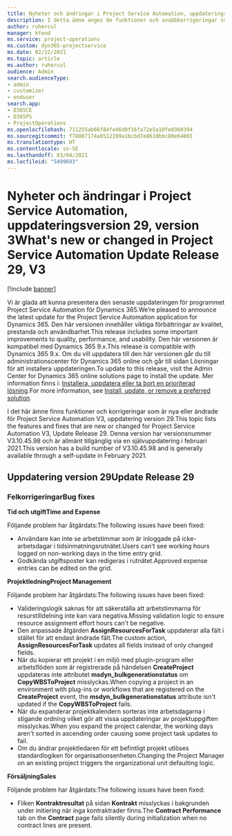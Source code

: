 ```yaml
---
title: Nyheter och ändringar i Project Service Automation, uppdateringsversion 29, version 3
description: I detta ämne anges de funktioner och snabbkorrigeringar som finns tillgängliga i Project Service Automation, uppdateringsversion 29, V3.
author: ruhercul
manager: kfend
ms.service: project-operations
ms.custom: dyn365-projectservice
ms.date: 02/22/2021
ms.topic: article
ms.author: ruhercul
audience: Admin
search.audienceType:
- admin
- customizer
- enduser
search.app:
- D365CE
- D365PS
- ProjectOperations
ms.openlocfilehash: 711255ab66f84fe46d0f16fa72e5a10fe0360394
ms.sourcegitcommit: f78087174a8512199a1bcbd7e8610bbc80e64801
ms.translationtype: HT
ms.contentlocale: sv-SE
ms.lasthandoff: 03/04/2021
ms.locfileid: "5499693"
---
```

# <a name="whats-new-or-changed-in-project-service-automation-update-release-29-v3"></a><span data-ttu-id="41ebe-103">Nyheter och ändringar i Project Service Automation, uppdateringsversion 29, version 3</span><span class="sxs-lookup"><span data-stu-id="41ebe-103">What's new or changed in Project Service Automation Update Release 29, V3</span></span>

[!include [banner](../includes/psa-now-project-operations.md)]

<span data-ttu-id="41ebe-104">Vi är glada att kunna presentera den senaste uppdateringen för programmet Project Service Automation för Dynamics 365.</span><span class="sxs-lookup"><span data-stu-id="41ebe-104">We’re pleased to announce the latest update for the Project Service Automation application for Dynamics 365.</span></span> <span data-ttu-id="41ebe-105">Den här versionen innehåller viktiga förbättringar av kvalitet, prestanda och användbarhet.</span><span class="sxs-lookup"><span data-stu-id="41ebe-105">This release includes some important improvements to quality, performance, and usability.</span></span> <span data-ttu-id="41ebe-106">Den här versionen är kompatibel med Dynamics 365 9.x.</span><span class="sxs-lookup"><span data-stu-id="41ebe-106">This release is compatible with Dynamics 365 9.x.</span></span> <span data-ttu-id="41ebe-107">Om du vill uppdatera till den här versionen går du till administrationscenter för Dynamics 365 online och går till sidan Lösningar för att installera uppdateringen.</span><span class="sxs-lookup"><span data-stu-id="41ebe-107">To update to this release, visit the Admin Center for Dynamics 365 online solutions page to install the update.</span></span> <span data-ttu-id="41ebe-108">Mer information finns i: [Installera, uppdatera eller ta bort en prioriterad lösning](https://docs.microsoft.com/power-platform/admin/install-remove-preferred-solution).</span><span class="sxs-lookup"><span data-stu-id="41ebe-108">For more information, see [Install, update, or remove a preferred solution](https://docs.microsoft.com/power-platform/admin/install-remove-preferred-solution).</span></span>

<span data-ttu-id="41ebe-109">I det här ämne finns funktioner och korrigeringar som är nya eller ändrade för Project Service Automation V3, uppdatering version 29.</span><span class="sxs-lookup"><span data-stu-id="41ebe-109">This topic lists the features and fixes that are new or changed for Project Service Automation V3, Update Release 29.</span></span> <span data-ttu-id="41ebe-110">Denna version har versionsnummer V3.10.45.98 och är allmänt tillgänglig via en självuppdatering i februari 2021.</span><span class="sxs-lookup"><span data-stu-id="41ebe-110">This version has a build number of V3.10.45.98 and is generally available through a self-update in February 2021.</span></span>

## <a name="update-release-29"></a><span data-ttu-id="41ebe-111">Uppdatering version 29</span><span class="sxs-lookup"><span data-stu-id="41ebe-111">Update Release 29</span></span>

### <a name="bug-fixes"></a><span data-ttu-id="41ebe-112">Felkorrigeringar</span><span class="sxs-lookup"><span data-stu-id="41ebe-112">Bug fixes</span></span>

<span data-ttu-id="41ebe-113">**Tid och utgift**</span><span class="sxs-lookup"><span data-stu-id="41ebe-113">**Time and Expense**</span></span>

<span data-ttu-id="41ebe-114">Följande problem har åtgärdats:</span><span class="sxs-lookup"><span data-stu-id="41ebe-114">The following issues have been fixed:</span></span>

- <span data-ttu-id="41ebe-115">Användare kan inte se arbetstimmar som är inloggade på icke-arbetsdagar i tidsinmatningsrutnätet.</span><span class="sxs-lookup"><span data-stu-id="41ebe-115">Users can't see working hours logged on non-working days in the time entry grid.</span></span>
- <span data-ttu-id="41ebe-116">Godkända utgiftsposter kan redigeras i rutnätet.</span><span class="sxs-lookup"><span data-stu-id="41ebe-116">Approved expense entries can be edited on the grid.</span></span>

<span data-ttu-id="41ebe-117">**Projektledning**</span><span class="sxs-lookup"><span data-stu-id="41ebe-117">**Project Management**</span></span>

<span data-ttu-id="41ebe-118">Följande problem har åtgärdats:</span><span class="sxs-lookup"><span data-stu-id="41ebe-118">The following issues have been fixed:</span></span>

- <span data-ttu-id="41ebe-119">Valideringslogik saknas för att säkerställa att arbetstimmarna för resurstilldelning inte kan vara negativa.</span><span class="sxs-lookup"><span data-stu-id="41ebe-119">Missing validation logic to ensure resource assignment effort hours can't be negative.</span></span>
- <span data-ttu-id="41ebe-120">Den anpassade åtgärden **AssignResourcesForTask** uppdaterar alla fält i stället för att endast ändrade fält.</span><span class="sxs-lookup"><span data-stu-id="41ebe-120">The custom action, **AssignResourcesForTask** updates all fields instead of only changed fields.</span></span>
- <span data-ttu-id="41ebe-121">När du kopierar ett projekt i en miljö med plugin-program eller arbetsflöden som är registrerade på händelsen **CreateProject** uppdateras inte attributet **msdyn_bulkgenerationstatus** om **CopyWBSToProject** misslyckas.</span><span class="sxs-lookup"><span data-stu-id="41ebe-121">When copying a project in an environment with plug-ins or workflows that are registered on the **CreateProject** event, the **msdyn_bulkgenerationstatus** attribute isn't updated if the **CopyWBSToProject** fails.</span></span>
- <span data-ttu-id="41ebe-122">När du expanderar projektkalendern sorteras inte arbetsdagarna i stigande ordning vilket gör att vissa uppdateringar av projektuppgiften misslyckas.</span><span class="sxs-lookup"><span data-stu-id="41ebe-122">When you expand the project calendar, the working days aren't sorted in ascending order causing some project task updates to fail.</span></span>
- <span data-ttu-id="41ebe-123">Om du ändrar projektledaren för ett befintligt projekt utlöses standardlogiken för organisationsenheten.</span><span class="sxs-lookup"><span data-stu-id="41ebe-123">Changing the Project Manager on an existing project triggers the organizational unit defaulting logic.</span></span>

<span data-ttu-id="41ebe-124">**Försäljning**</span><span class="sxs-lookup"><span data-stu-id="41ebe-124">**Sales**</span></span>

<span data-ttu-id="41ebe-125">Följande problem har åtgärdats:</span><span class="sxs-lookup"><span data-stu-id="41ebe-125">The following issues have been fixed:</span></span>

- <span data-ttu-id="41ebe-126">Fliken **Kontraktresultat** på sidan **Kontrakt** misslyckas i bakgrunden under initiering när inga kontraktrader finns.</span><span class="sxs-lookup"><span data-stu-id="41ebe-126">The **Contract Performance** tab on the **Contract** page fails silently during initialization when no contract lines are present.</span></span>
